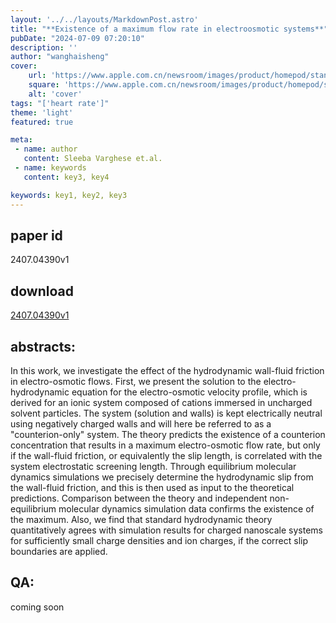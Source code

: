 ```yaml
---
layout: '../../layouts/MarkdownPost.astro'
title: "**Existence of a maximum flow rate in electroosmotic systems**"
pubDate: "2024-07-09 07:20:10"
description: ''
author: "wanghaisheng"
cover:
    url: 'https://www.apple.com.cn/newsroom/images/product/homepod/standard/Apple-HomePod-hero-230118_big.jpg.large_2x.jpg'
    square: 'https://www.apple.com.cn/newsroom/images/product/homepod/standard/Apple-HomePod-hero-230118_big.jpg.large_2x.jpg'
    alt: 'cover'
tags: "['heart rate']" 
theme: 'light'
featured: true

meta:
 - name: author
   content: Sleeba Varghese et.al.
 - name: keywords
   content: key3, key4

keywords: key1, key2, key3
---
```


## paper id
2407.04390v1
## download
[2407.04390v1](http://arxiv.org/abs/2407.04390v1)
## abstracts:
In this work, we investigate the effect of the hydrodynamic wall-fluid friction in electro-osmotic flows. First, we present the solution to the electro-hydrodynamic equation for the electro-osmotic velocity profile, which is derived for an ionic system composed of cations immersed in uncharged solvent particles. The system (solution and walls) is kept electrically neutral using negatively charged walls and will here be referred to as a "counterion-only" system. The theory predicts the existence of a counterion concentration that results in a maximum electro-osmotic flow rate, but only if the wall-fluid friction, or equivalently the slip length, is correlated with the system electrostatic screening length. Through equilibrium molecular dynamics simulations we precisely determine the hydrodynamic slip from the wall-fluid friction, and this is then used as input to the theoretical predictions. Comparison between the theory and independent non-equilibrium molecular dynamics simulation data confirms the existence of the maximum. Also, we find that standard hydrodynamic theory quantitatively agrees with simulation results for charged nanoscale systems for sufficiently small charge densities and ion charges, if the correct slip boundaries are applied.
## QA:
coming soon
